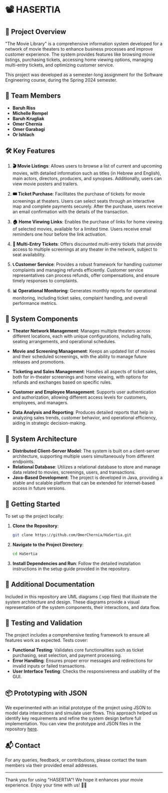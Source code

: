 
# 📽️ HASERTIA

## 🌟 Project Overview

"The Movie Library" is a comprehensive information system developed for a network of movie theaters to enhance business processes and improve customer experience. The system provides features like browsing movie listings, purchasing tickets, accessing home viewing options, managing multi-entry tickets, and optimizing customer service.

This project was developed as a semester-long assignment for the Software Engineering course, during the Spring 2024 semester.

## 👥 Team Members
- **Baruh Riss**
- **Michelle Rempel**
- **Baruh Krugliak**
- **Omer Chernia**
- **Omer Garabagi**
- **Or Ishlach**

## 🛠️ Key Features

1. **🎬 Movie Listings**: Allows users to browse a list of current and upcoming movies, with detailed information such as titles (in Hebrew and English), main actors, directors, producers, and synopses. Additionally, users can view movie posters and trailers.

2. **🎟️ Ticket Purchase**: Facilitates the purchase of tickets for movie screenings at theaters. Users can select seats through an interactive map and complete payments securely. After the purchase, users receive an email confirmation with the details of the transaction.

3. **🏠 Home Viewing Links**: Enables the purchase of links for home viewing of selected movies, available for a limited time. Users receive email reminders one hour before the link activation.

4. **🎫 Multi-Entry Tickets**: Offers discounted multi-entry tickets that provide access to multiple screenings at any theater in the network, subject to seat availability.

5. **📞 Customer Service**: Provides a robust framework for handling customer complaints and managing refunds efficiently. Customer service representatives can process refunds, offer compensations, and ensure timely responses to complaints.

6. **📊 Operational Monitoring**: Generates monthly reports for operational monitoring, including ticket sales, complaint handling, and overall performance metrics.

## 🧩 System Components

- **Theater Network Management**: Manages multiple theaters across different locations, each with unique configurations, including halls, seating arrangements, and operational schedules.

- **Movie and Screening Management**: Keeps an updated list of movies and their scheduled screenings, with the ability to manage future releases and promotions.

- **Ticketing and Sales Management**: Handles all aspects of ticket sales, both for in-theater screenings and home viewing, with options for refunds and exchanges based on specific rules.

- **Customer and Employee Management**: Supports user authentication and authorization, allowing different access levels for customers, employees, and managers.

- **Data Analysis and Reporting**: Produces detailed reports that help in analyzing sales trends, customer behavior, and operational efficiency, aiding in strategic decision-making.

## 🔄 System Architecture

- **Distributed Client-Server Model**: The system is built on a client-server architecture, supporting multiple users simultaneously from different endpoints.
- **Relational Database**: Utilizes a relational database to store and manage data related to movies, screenings, users, and transactions.
- **Java-Based Development**: The project is developed in Java, providing a stable and scalable platform that can be extended for internet-based access in future versions.

## 🚀 Getting Started

To set up the project locally:

1. **Clone the Repository**:
   ```bash
   git clone https://github.com/OmerChernia/HaSertia.git
   ```

2. **Navigate to the Project Directory**:
   ```bash
   cd HaSertia
   ```

3. **Install Dependencies and Run**:
   Follow the detailed installation instructions in the setup guide provided in the repository.

## 📂 Additional Documentation
Included in this repository are UML diagrams (.vpp files) that illustrate the system architecture and design.
These diagrams provide a visual representation of the system components, their interactions, and data flow.

## 🧪 Testing and Validation
The project includes a comprehensive testing framework to ensure all features work as expected. Tests cover:

- **Functional Testing**: Validates core functionalities such as ticket purchasing, seat selection, and payment processing.
- **Error Handling**: Ensures proper error messages and redirections for invalid inputs or failed transactions.
- **User Interface Testing**: Checks the responsiveness and usability of the GUI.

## 📦 Prototyping with JSON
We experimented with an initial prototype of the project using JSON to model data interactions and simulate user flows. This approach helped us identify key requirements and refine the system design before full implementation. You can view the prototype and JSON files in the repository [here](https://github.com/OmerChernia/HaSertia.git).

## 📬 Contact
For any queries, feedback, or contributions, please contact the team members via their provided email addresses.

---

Thank you for using "HASERTIA"! We hope it enhances your movie experience. Enjoy your time with us! 🎥🍿
